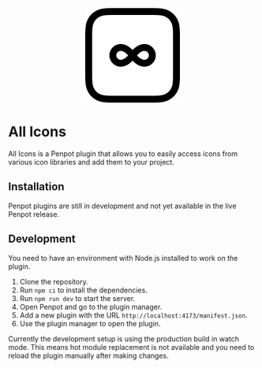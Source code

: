 <div align="center">
  <img src="logo.svg" alt="An infinity sign inside a square with rounded corners." />
</div>

# All Icons

All Icons is a Penpot plugin that allows you to easily access icons from various icon libraries and add them to your project.

## Installation

Penpot plugins are still in development and not yet available in the live Penpot release.

## Development

You need to have an environment with Node.js installed to work on the plugin.

1. Clone the repository.
2. Run `npm ci` to install the dependencies.
3. Run `npm run dev` to start the server.
4. Open Penpot and go to the plugin manager.
5. Add a new plugin with the URL `http://localhost:4173/manifest.json`.
6. Use the plugin manager to open the plugin.

Currently the development setup is using the production build in watch mode. This means hot module replacement is not available and you need to reload the plugin manually after making changes.

